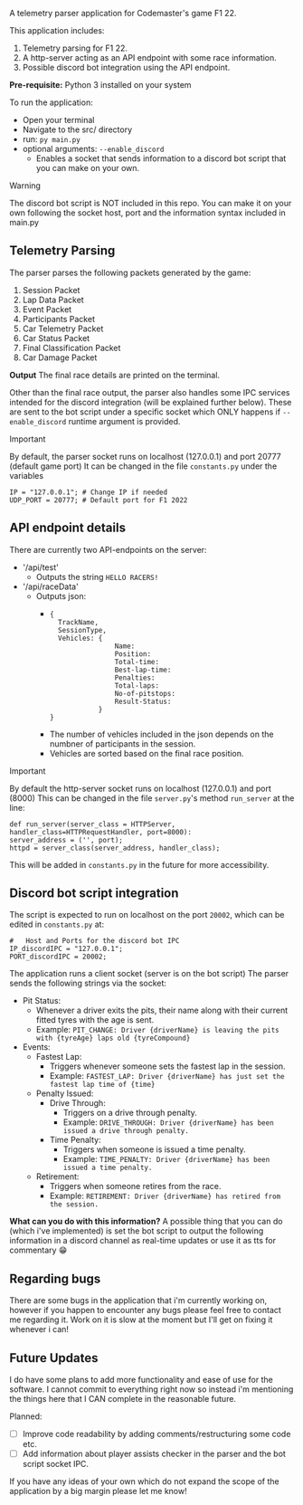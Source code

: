 A telemetry parser application for Codemaster's game F1 22.

This application includes:

1. Telemetry parsing for F1 22.
2. A http-server acting as an API endpoint with some race information.
3. Possible discord bot integration using the API endpoint.

**Pre-requisite:**
Python 3 installed on your system

To run the application:
- Open your terminal
- Navigate to the src/ directory
- run: `py main.py`
- optional arguments: `--enable_discord`
  -  Enables a socket that sends information to a discord bot script that you can make on your own.
 
> [!WARNING]
> The discord bot script is NOT included in this repo.
> You can make it on your own following the socket host, port and the information syntax included in main.py
  

##  Telemetry Parsing

The parser parses the following packets generated by the game:

1. Session Packet
2. Lap Data Packet
3. Event Packet
4. Participants Packet
5. Car Telemetry Packet
6. Car Status Packet
7. Final Classification Packet
8. Car Damage Packet

**Output**
The final race details are printed on the terminal.

Other than the final race output, the parser also handles some IPC services intended for the discord integration (will be explained further below).
These are sent to the bot script under a specific socket which ONLY happens if `--enable_discord` runtime argument is provided.

> [!IMPORTANT]
> By default, the parser socket runs on localhost (127.0.0.1) and port 20777 (default game port)
> It can be changed in the file `constants.py` under the variables
> ```
> IP = "127.0.0.1";	# Change IP if needed
> UDP_PORT = 20777;	# Default port for F1 2022
> ```

## API endpoint details

There are currently two API-endpoints on the server:

- '/api/test'
  - Outputs the string `HELLO RACERS!`
- '/api/raceData'
  - Outputs json:
    - ```
      {
        TrackName,
        SessionType,
        Vehicles: {
                      Name:
                      Position:
                      Total-time:
                      Best-lap-time:
                      Penalties:
                      Total-laps:
                      No-of-pitstops:
                      Result-Status:
                  }
      }
      ```
    - The number of vehicles included in the json depends on the numbner of participants in the session.
    - Vehicles are sorted based on the final race position.

> [!IMPORTANT]
> By default the http-server socket runs on localhost (127.0.0.1) and port (8000)
> This can be changed in the file `server.py`'s method `run_server` at the line:
> ```
> def run_server(server_class = HTTPServer, handler_class=HTTPRequestHandler, port=8000):
> server_address = ('', port);
> httpd = server_class(server_address, handler_class);
> ```
> This will be added in `constants.py` in the future for more accessibility.


##  Discord bot script integration

The script is expected to run on localhost on the port `20002`, which can be edited in `constants.py` at:
```
#   Host and Ports for the discord bot IPC
IP_discordIPC = "127.0.0.1";
PORT_discordIPC = 20002;
```

The application runs a client socket (server is on the bot script)
The parser sends the following strings via the socket:
- Pit Status:
  -  Whenever a driver exits the pits, their name along with their current fitted tyres with the age is sent.
  -  Example: `PIT_CHANGE: Driver {driverName} is leaving the pits with {tyreAge} laps old {tyreCompound}`
- Events:
  - Fastest Lap:
    - Triggers whenever someone sets the fastest lap in the session.
    - Example: `FASTEST_LAP: Driver {driverName} has just set the fastest lap time of {time}`
  - Penalty Issued:
    - Drive Through:
      - Triggers on a drive through penalty.
      - Example: `DRIVE_THROUGH: Driver {driverName} has been issued a drive through penalty.`
    - Time Penalty:
      - Triggers when someone is issued a time penalty.
      - Example: `TIME_PENALTY: Driver {driverName} has been issued a time penalty.`
  - Retirement:
    - Triggers when someone retires from the race.
    - Example: `RETIREMENT: Driver {driverName} has retired from the session.`

**What can you do with this information?**
A possible thing that you can do (which i've implemented) is set the bot script to output the following information in a discord channel as real-time updates or use it as tts for commentary 😁


## Regarding bugs
There are some bugs in the application that i'm currently working on, however if you happen to encounter any bugs please feel free to contact me regarding it. Work on it is slow at the moment but I'll get on fixing it whenever i can!

## Future Updates
I do have some plans to add more functionality and ease of use for the software. I cannot commit to everything right now so instead i'm mentioning the things here that I CAN complete in the reasonable future.

Planned:
- [ ] Improve code readability by adding comments/restructuring some code etc.
- [ ] Add information about player assists checker in the parser and the bot script socket IPC.

If you have any ideas of your own which do not expand the scope of the application by a big margin please let me know!


